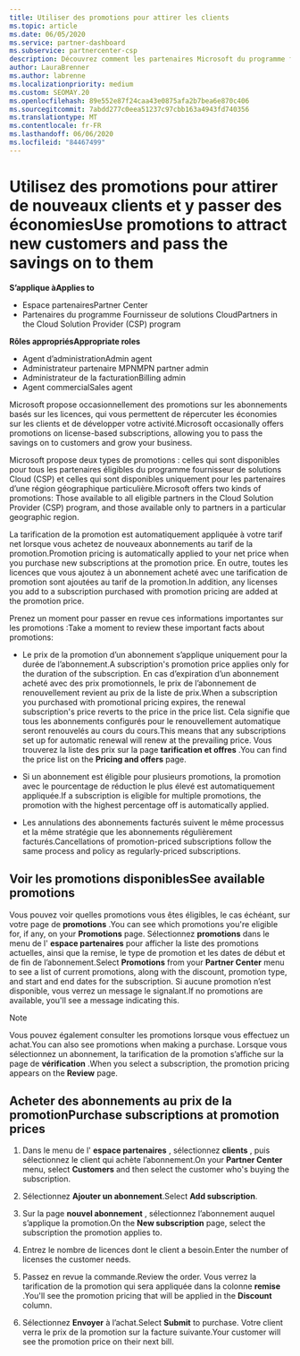 ```yaml
---
title: Utiliser des promotions pour attirer les clients
ms.topic: article
ms.date: 06/05/2020
ms.service: partner-dashboard
ms.subservice: partnercenter-csp
description: Découvrez comment les partenaires Microsoft du programme fournisseur de solutions Cloud peuvent acheter des abonnements au tarif de la promotion et passer des économies à leurs clients.
author: LauraBrenner
ms.author: labrenne
ms.localizationpriority: medium
ms.custom: SEOMAY.20
ms.openlocfilehash: 89e552e87f24caa43e0875afa2b7bea6e870c406
ms.sourcegitcommit: 7abdd277c0eea51237c97cbb163a4943fd740356
ms.translationtype: MT
ms.contentlocale: fr-FR
ms.lasthandoff: 06/06/2020
ms.locfileid: "84467499"
---
```

# <a name="use-promotions-to-attract-new-customers-and-pass-the-savings-on-to-them"></a><span data-ttu-id="6f250-103">Utilisez des promotions pour attirer de nouveaux clients et y passer des économies</span><span class="sxs-lookup"><span data-stu-id="6f250-103">Use promotions to attract new customers and pass the savings on to them</span></span>

<span data-ttu-id="6f250-104">**S’applique à**</span><span class="sxs-lookup"><span data-stu-id="6f250-104">**Applies to**</span></span>

- <span data-ttu-id="6f250-105">Espace partenaires</span><span class="sxs-lookup"><span data-stu-id="6f250-105">Partner Center</span></span>
- <span data-ttu-id="6f250-106">Partenaires du programme Fournisseur de solutions Cloud</span><span class="sxs-lookup"><span data-stu-id="6f250-106">Partners in the Cloud Solution Provider (CSP) program</span></span>

<span data-ttu-id="6f250-107">**Rôles appropriés**</span><span class="sxs-lookup"><span data-stu-id="6f250-107">**Appropriate roles**</span></span>

- <span data-ttu-id="6f250-108">Agent d’administration</span><span class="sxs-lookup"><span data-stu-id="6f250-108">Admin agent</span></span>
- <span data-ttu-id="6f250-109">Administrateur partenaire MPN</span><span class="sxs-lookup"><span data-stu-id="6f250-109">MPN partner admin</span></span>
- <span data-ttu-id="6f250-110">Administrateur de la facturation</span><span class="sxs-lookup"><span data-stu-id="6f250-110">Billing admin</span></span>
- <span data-ttu-id="6f250-111">Agent commercial</span><span class="sxs-lookup"><span data-stu-id="6f250-111">Sales agent</span></span>

<!--[FWLink: https://go.microsoft.com/fwlink/?linkid=852469]-->

<span data-ttu-id="6f250-112">Microsoft propose occasionnellement des promotions sur les abonnements basés sur les licences, qui vous permettent de répercuter les économies sur les clients et de développer votre activité.</span><span class="sxs-lookup"><span data-stu-id="6f250-112">Microsoft occasionally offers promotions on license-based subscriptions, allowing you to pass the savings on to customers and grow your business.</span></span> 

<span data-ttu-id="6f250-113">Microsoft propose deux types de promotions : celles qui sont disponibles pour tous les partenaires éligibles du programme fournisseur de solutions Cloud (CSP) et celles qui sont disponibles uniquement pour les partenaires d’une région géographique particulière.</span><span class="sxs-lookup"><span data-stu-id="6f250-113">Microsoft offers two kinds of promotions: Those available to all eligible partners in the Cloud Solution Provider (CSP) program, and those available only to partners in a particular geographic region.</span></span>

<span data-ttu-id="6f250-114">La tarification de la promotion est automatiquement appliquée à votre tarif net lorsque vous achetez de nouveaux abonnements au tarif de la promotion.</span><span class="sxs-lookup"><span data-stu-id="6f250-114">Promotion pricing is automatically applied to your net price when you purchase new subscriptions at the promotion price.</span></span> <span data-ttu-id="6f250-115">En outre, toutes les licences que vous ajoutez à un abonnement acheté avec une tarification de promotion sont ajoutées au tarif de la promotion.</span><span class="sxs-lookup"><span data-stu-id="6f250-115">In addition, any licenses you add to a subscription purchased with promotion pricing are added at the promotion price.</span></span> 

<span data-ttu-id="6f250-116">Prenez un moment pour passer en revue ces informations importantes sur les promotions :</span><span class="sxs-lookup"><span data-stu-id="6f250-116">Take a moment to review these important facts about promotions:</span></span>

- <span data-ttu-id="6f250-117">Le prix de la promotion d’un abonnement s’applique uniquement pour la durée de l’abonnement.</span><span class="sxs-lookup"><span data-stu-id="6f250-117">A subscription's promotion price applies only for the duration of the subscription.</span></span> <span data-ttu-id="6f250-118">En cas d’expiration d’un abonnement acheté avec des prix promotionnels, le prix de l’abonnement de renouvellement revient au prix de la liste de prix.</span><span class="sxs-lookup"><span data-stu-id="6f250-118">When a subscription you purchased with promotional pricing expires, the renewal subscription's price reverts to the price in the price list.</span></span> <span data-ttu-id="6f250-119">Cela signifie que tous les abonnements configurés pour le renouvellement automatique seront renouvelés au cours du cours.</span><span class="sxs-lookup"><span data-stu-id="6f250-119">This means that any subscriptions set up for automatic renewal will renew at the prevailing price.</span></span> <span data-ttu-id="6f250-120">Vous trouverez la liste des prix sur la page **tarification et offres** .</span><span class="sxs-lookup"><span data-stu-id="6f250-120">You can find the price list on the **Pricing and offers** page.</span></span>

- <span data-ttu-id="6f250-121">Si un abonnement est éligible pour plusieurs promotions, la promotion avec le pourcentage de réduction le plus élevé est automatiquement appliquée.</span><span class="sxs-lookup"><span data-stu-id="6f250-121">If a subscription is eligible for multiple promotions, the promotion with the highest percentage off is automatically applied.</span></span>

- <span data-ttu-id="6f250-122">Les annulations des abonnements facturés suivent le même processus et la même stratégie que les abonnements régulièrement facturés.</span><span class="sxs-lookup"><span data-stu-id="6f250-122">Cancellations of promotion-priced subscriptions follow the same process and policy as regularly-priced subscriptions.</span></span>

## <a name="see-available-promotions"></a><span data-ttu-id="6f250-123">Voir les promotions disponibles</span><span class="sxs-lookup"><span data-stu-id="6f250-123">See available promotions</span></span>

<span data-ttu-id="6f250-124">Vous pouvez voir quelles promotions vous êtes éligibles, le cas échéant, sur votre page de **promotions** .</span><span class="sxs-lookup"><span data-stu-id="6f250-124">You can see which promotions you're eligible for, if any, on your **Promotions** page.</span></span> <span data-ttu-id="6f250-125">Sélectionnez **promotions** dans le menu de l' **espace partenaires** pour afficher la liste des promotions actuelles, ainsi que la remise, le type de promotion et les dates de début et de fin de l’abonnement.</span><span class="sxs-lookup"><span data-stu-id="6f250-125">Select **Promotions** from your **Partner Center** menu to see a list of current promotions, along with the discount, promotion type, and start and end dates for the subscription.</span></span> <span data-ttu-id="6f250-126">Si aucune promotion n’est disponible, vous verrez un message le signalant.</span><span class="sxs-lookup"><span data-stu-id="6f250-126">If no promotions are available, you'll see a message indicating this.</span></span> 

> [!NOTE]  
> <span data-ttu-id="6f250-127">Vous pouvez également consulter les promotions lorsque vous effectuez un achat.</span><span class="sxs-lookup"><span data-stu-id="6f250-127">You can also see promotions when making a purchase.</span></span> <span data-ttu-id="6f250-128">Lorsque vous sélectionnez un abonnement, la tarification de la promotion s’affiche sur la page de **vérification** .</span><span class="sxs-lookup"><span data-stu-id="6f250-128">When you select a subscription, the promotion pricing appears on the **Review** page.</span></span>

## <a name="purchase-subscriptions-at-promotion-prices"></a><span data-ttu-id="6f250-129">Acheter des abonnements au prix de la promotion</span><span class="sxs-lookup"><span data-stu-id="6f250-129">Purchase subscriptions at promotion prices</span></span>

1. <span data-ttu-id="6f250-130">Dans le menu de l' **espace partenaires** , sélectionnez **clients** , puis sélectionnez le client qui achète l’abonnement.</span><span class="sxs-lookup"><span data-stu-id="6f250-130">On your **Partner Center** menu, select **Customers** and then select the customer who's buying the subscription.</span></span> 

2. <span data-ttu-id="6f250-131">Sélectionnez **Ajouter un abonnement**.</span><span class="sxs-lookup"><span data-stu-id="6f250-131">Select **Add subscription**.</span></span>

3. <span data-ttu-id="6f250-132">Sur la page **nouvel abonnement** , sélectionnez l’abonnement auquel s’applique la promotion.</span><span class="sxs-lookup"><span data-stu-id="6f250-132">On the **New subscription** page, select the subscription the promotion applies to.</span></span>

4. <span data-ttu-id="6f250-133">Entrez le nombre de licences dont le client a besoin.</span><span class="sxs-lookup"><span data-stu-id="6f250-133">Enter the number of licenses the customer needs.</span></span> 

5. <span data-ttu-id="6f250-134">Passez en revue la commande.</span><span class="sxs-lookup"><span data-stu-id="6f250-134">Review the order.</span></span> <span data-ttu-id="6f250-135">Vous verrez la tarification de la promotion qui sera appliquée dans la colonne **remise** .</span><span class="sxs-lookup"><span data-stu-id="6f250-135">You'll see the promotion pricing that will be applied in the **Discount** column.</span></span>  

6. <span data-ttu-id="6f250-136">Sélectionnez **Envoyer** à l’achat.</span><span class="sxs-lookup"><span data-stu-id="6f250-136">Select **Submit** to purchase.</span></span> <span data-ttu-id="6f250-137">Votre client verra le prix de la promotion sur la facture suivante.</span><span class="sxs-lookup"><span data-stu-id="6f250-137">Your customer will see the promotion price on their next bill.</span></span>  


